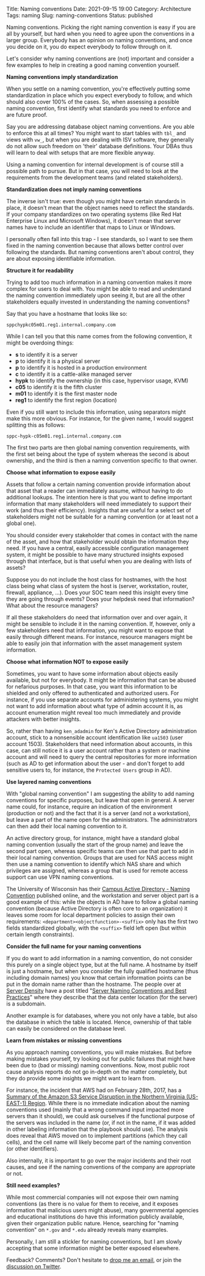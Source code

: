 Title: Naming conventions
Date: 2021-09-15 19:00
Category: Architecture
Tags: naming
Slug: naming-conventions
Status: published

Naming conventions. Picking the right naming convention is easy if you are all
by yourself, but hard when you need to agree upon the conventions in a larger
group. Everybody has an opinion on naming conventions, and once you decide
on it, you do expect everybody to follow through on it.

Let's consider why naming conventions are (not) important and consider a few
examples to help in creating a good naming convention yourself.

**Naming conventions imply standardization**

When you settle on a naming convention, you're effectively putting some
standardization in place which you expect everybody to follow, and which should
also cover 100% of the cases. So, when assessing a possible naming convention,
first identify what standards you need to enforce and are future proof.

Say you are addressing database object naming conventions. Are you able to
enforce this at all times? You might want to start tables with `tbl_` and views
with `vw_`, but when you are dealing with ISV software, they generally do not
allow such freedom on 'their' database definitions. Your DBAs thus will learn
to deal with setups that are more flexible anyway.

Using a naming convention for internal development is of course still a
possible path to pursue. But in that case, you will need to look at the
requirements from the development teams (and related stakeholders).

**Standardization does not imply naming conventions**

The inverse isn't true: even though you might have certain standards in place,
it doesn't mean that the object names need to reflect the standards. If your
company standardizes on two operating systems (like Red Hat Enterprise Linux
and Microsoft Windows), it doesn't mean that server names have to include an
identifier that maps to Linux or Windows.

I personally often fall into this trap - I see standards, so I want to see them
fixed in the naming convention because that allows better control over
following the standards. But naming conventions aren't about control, they are
about exposing identifiable information.

**Structure it for readability**

Trying to add too much information in a naming convention makes it
more complex for users to deal with. You might be able to read and understand
the naming convention immediately upon seeing it, but are all the other
stakeholders equally invested in understanding the naming conventions? 

Say that you have a hostname that looks like so:

```
sppchypkc05m01.reg1.internal.company.com
```

While I can tell you that this name comes from the following convention, it
might be overdoing things:

* **s** to identify it is a server
* **p** to identify it is a physical server
* **p** to identify it is hosted in a production environment
* **c** to identify it is a cattle-alike managed server
* **hypk** to identify the ownership (in this case, hypervisor usage, KVM)
* **c05** to identify it is the fifth cluster
* **m01** to identify it is the first master node
* **reg1** to identify the first region (location)

Even if you still want to include this information, using separators might make
this more obvious. For instance, for the given name, I would suggest splitting
this as follows:

```
sppc-hypk-c05m01.reg1.internal.company.com
```

The first two parts are then global naming convention requirements, with the
first set being about the type of system whereas the second is about ownership,
and the third is then a naming convention specific to that owner.

**Choose what information to expose easily**

Assets that follow a certain naming convention provide information about that
asset that a reader can immediately assume, without having to do additional
lookups. The intention here is that you want to define important information
that many stakeholders will need immediately to support their work (and thus
their efficiency). Insights that are useful for a select set of stakeholders
might not be suitable for a naming convention (or at least not a global one).

You should consider every stakeholder that comes in contact with the name of
the asset, and how that stakeholder would obtain the information they need. If
you have a central, easily accessible configuration management system, it might
be possible to have many structured insights exposed through that interface,
but is that useful when you are dealing with lists of assets?

Suppose you do not include the host class for hostnames, with the host class
being what class of system the host is (server, workstation, router, firewall,
appliance, ...). Does your SOC team need this insight every time they are going
through events? Does your helpdesk need that information? What about the
resource managers?

If all these stakeholders do need that information over and over again, it
might be sensible to include it in the naming convention. If, however, only a
few stakeholders need that information, you might want to expose that easily
through different means. For instance, resource managers might be able to easily
join that information with the asset management system information.

**Choose what information NOT to expose easily**

Sometimes, you want to have some information about objects easily available,
but not for everybody. It might be information that can be abused for nefarious
purposes. In that case, you want this information to be shielded and only
offered to authenticated and authorized users. For instance, if you use separate
accounts for administering systems, you might not want to add information about
what type of admin account it is, as account enumeration might reveal too much
immediately and provide attackers with better insights.

So, rather than having `ken_adadmin` for Ken's Active Directory administration
account, stick to a nonsensible account identification like `ua1503` (user
account 1503). Stakeholders that need information about accounts, in this case,
can still notice it is a user account rather than a system or machine account
and will need to query the central repositories for more information (such as
AD to get information about the user - and don't forget to add sensitive users
to, for instance, the `Protected Users` group in AD).

**Use layered naming conventions**

With "global naming convention" I am suggesting the ability to add naming
conventions for specific purposes, but leave that open in general. A server
name could, for instance, require an indication of the environment (production or
not) and the fact that it is a server (and not a workstation), but leave a part
of the name open for the administrators. The administrators can then add their
local naming convention to it.

An active directory group, for instance, might have a standard global naming
convention (usually the start of the group name) and leave the second part
open, whereas specific teams can then use that part to add in their local naming
convention. Groups that are used for NAS access might then use a naming
convention to identify which NAS share and which privileges are assigned,
whereas a group that is used for remote access support can use VPN naming
conventions.

The University of Wisconsin has their [Campus Active Directory - Naming
Convention](https://kb.wisc.edu/iam/page.php?id=30600) published online, and
the workstation and server object part is a good example of this: while the
objects in AD have to follow a global naming convention (because Active
Directory is often core to an organization) it leaves some room for local
department policies to assign their own requirements:
`<department><objectfunction>-<suffix>` only has the first two fields
standardized globally, with the `<suffix>` field left open (but within certain
length constraints).

**Consider the full name for your naming conventions**

If you do want to add information in a naming convention, do not consider
this purely on a single object type, but at the full name. A hostname by itself
is just a hostname, but when you consider the fully qualified hostname (thus
including domain names) you know that certain information points can be put in
the domain name rather than the hostname. The people over at [Server
Density](https://www.serverdensity.com/) have a post titled "[Server Naming
Conventions and Best
Practices](https://blog.serverdensity.com/server-naming-conventions-and-best-practices/)"
where they describe that the data center location (for the server) is a
subdomain.

Another example is for databases, where you not only have a table, but also the
database in which the table is located. Hence, ownership of that table can
easily be considered on the database level.

**Learn from mistakes or missing conventions**

As you approach naming conventions, you will make mistakes. But before making
mistakes yourself, try looking out for public failures that might have been due
to (bad or missing) naming conventions. Now, most public root cause analysis
reports do not go in-depth on the matter completely, but they do provide some
insights we might want to learn from.

For instance, the incident that AWS had on February 28th, 2017, has a [Summary of
the Amazon S3 Service Disruption in the Northern Virginia (US-EAST-1)
Region](https://aws.amazon.com/message/41926/). While there is no immediate
indication about the naming conventions used (mainly that a wrong command input
impacted more servers than it should), we could ask ourselves if the functional
purpose of the servers was included in the name (or, if not in the name, if it
was added in other labeling information that the playbook should use). The
analysis does reveal that AWS moved on to implement partitions (which they call
cells), and the cell name will likely become part of the naming convention (or
other identifiers).

Also internally, it is important to go over the major incidents and their
root causes, and see if the naming conventions of the company are appropriate
or not.

**Still need examples?**

While most commercial companies will not expose their own naming conventions
(as there is no value for them to receive, and it exposes information that
malicious users might abuse), many governmental agencies and educational
institutions do have this information publicly available, given their
organization public nature. Hence, searching for "naming convention" on `*.gov`
and `*.edu` already reveals many examples.

Personally, I am still a stickler for naming conventions, but I am slowly
accepting that some information might be better exposed elsewhere.

Feedback? Comments? Don't hesitate to [drop me an
email](mailto:sven.vermeulen@siphos.be), or join the [discussion on
Twitter](TODO).

<!-- PELICAN_END_SUMMARY -->
